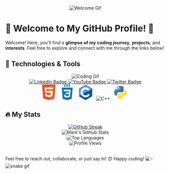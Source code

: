 <div id="gif" align="center">
  <img src="https://github.com/markjasonesguerra/markjasonesguerra/blob/main/mycard.gif" alt="Welcome Gif"/>
</div>

# 🌟 Welcome to My GitHub Profile! 🌟
Welcome! Here, you'll find a **glimpse of my coding journey**, **projects**, and **interests**. Feel free to explore and connect with me through the links below!

## 🔧 Technologies & Tools

<div id="header" align="center">
  <img src="https://media.giphy.com/media/3kPDmoWdBpQPNhCnUG/giphy.gif" width="200" alt="Coding Gif"/>
</div>

<div id="badges" align="center">
  <a href="https://www.linkedin.com/in/mark-jason-esguerra-67b061218/" target="_blank">
    <img src="https://img.shields.io/badge/LinkedIn-blue?style=for-the-badge&logo=linkedin&logoColor=white" alt="LinkedIn Badge" />
  </a>
  <a href="https://www.youtube.com/" target="_blank">
    <img src="https://img.shields.io/badge/YouTube-red?style=for-the-badge&logo=youtube&logoColor=white" alt="YouTube Badge" />
  </a>
  <a href="https://twitter.com/" target="_blank">
    <img src="https://img.shields.io/badge/Twitter-blue?style=for-the-badge&logo=twitter&logoColor=white" alt="Twitter Badge" />
  </a>
</div>

<div id="logos" align="center">
  <img src="https://github.com/devicons/devicon/blob/master/icons/html5/html5-original.svg" title="HTML5" alt="HTML" width="50" height="50" />&nbsp;
  <img src="https://github.com/devicons/devicon/blob/master/icons/css3/css3-plain-wordmark.svg" title="CSS3" alt="CSS" width="50" height="50" />&nbsp;
  <img src="https://github.com/devicons/devicon/blob/master/icons/c/c-original.svg" title="C" alt="C" width="50" height="50" />&nbsp;
  <img src="https://github.com/isocpp/logos/blob/master/cpp_logo.png" title="C++" alt="C++" width="50" height="50" />&nbsp;
  <img src="https://github.com/devicons/devicon/blob/1119b9f84c0290e0f0b38982099a2bd027a48bf1/icons/python/python-original.svg" title="Python" alt="Python" width="50" height="50" />&nbsp;
</div>


## :fire: My Stats

<div align="center">
  <a href="https://git.io/streak-stats">
    <img src="http://github-readme-streak-stats.herokuapp.com?user=markjasonesguerra&theme=dark&background=000000&hide_border=true" alt="GitHub Streak" />
  </a>
  <br/>
  <img src="https://github-readme-stats.vercel.app/api?username=markjasonesguerra&show_icons=true&theme=dark&hide_border=true" alt="Mark's GitHub Stats" />
  <br/>
  <img src="https://github-readme-stats.vercel.app/api/top-langs/?username=markjasonesguerra&layout=compact&theme=dark&hide_border=true" alt="Top Languages" />
  <br/>
  <img src="https://komarev.com/ghpvc/?username=markjasonesguerra&style=flat-square&color=blueviolet" alt="Profile Views" />
</div><br>


Feel free to reach out, collaborate, or just say hi! 😊 Happy coding! 💻✨
![snake gif](https://github.com/markjasonesguerra/markjasonesguerra/blob/output/github-contribution-grid-snake.gif)
